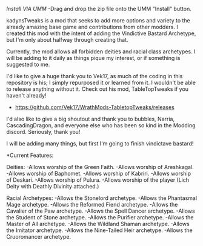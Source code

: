 *Install VIA UMM*
-Drag and drop the zip file onto the UMM "Install" button.

kadynsTweaks is a mod that seeks to add more options and variety to the already amazing base game and contributions from other modders. I created this mod with the intent
of adding the Vindictive Bastard Archetype, but I'm only about halfway through creating that.

Currently, the mod allows all forbidden deities and racial class archetypes. I will be adding to it daily as things pique my interest, or if something is suggested to me.

I'd like to give a huge thank you to Vek17, as much of the coding in this repository is his; I simply repurposed it or learned from it. I wouldn't be able to release
anything without it. Check out his mod, TableTopTweaks if you haven't already!
- https://github.com/Vek17/WrathMods-TabletopTweaks/releases

I'd also like to give a big shoutout and thank you to bubbles, Narria, CascadingDragon, and everyone else who has been so kind in the Modding discord.
Seriously, thank you!

I will be adding many things, but first I'm going to finish vindictave bastard!

*Current Features:

Deities:
-Allows worship of the Green Faith.
-Allows worship of Areshkagal.
-Allows worship of Baphomet.
-Allows worship of Kabriri.
-Allows worship of Deskari.
-Allows worship of Pulura.
-Allows worship of the player (Lich Deity with Deathly Divinity attached.)

Racial Archetypes:
-Allows the Stonelord archetype.
-Allows the Phantasmal Mage archetype.
-Allows the Reformed Fiend archetype.
-Allows the Cavalier of the Paw archetype.
-Allows the Spell Dancer archetype.
-Allows the Student of Stone archetype.
-Allows the Purifier archetype.
-Allows the Master of All archetype.
-Allows the Wildland Shaman archetype.
-Allows the Imitator archetype.
-Allows the Nine-Tailed Heir archetype.
-Allows the Cruoromancer archetype.




